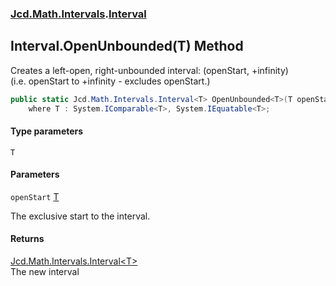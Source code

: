 ### [Jcd.Math.Intervals](Jcd.Math.Intervals.md 'Jcd.Math.Intervals').[Interval](Jcd.Math.Intervals.Interval.md 'Jcd.Math.Intervals.Interval')

## Interval.OpenUnbounded<T>(T) Method

Creates a left-open, right-unbounded interval: (openStart, +infinity)  
(i.e. openStart to +infinity - excludes openStart.)

```csharp
public static Jcd.Math.Intervals.Interval<T> OpenUnbounded<T>(T openStart)
    where T : System.IComparable<T>, System.IEquatable<T>;
```
#### Type parameters

<a name='Jcd.Math.Intervals.Interval.OpenUnbounded_T_(T).T'></a>

`T`
#### Parameters

<a name='Jcd.Math.Intervals.Interval.OpenUnbounded_T_(T).openStart'></a>

`openStart` [T](Jcd.Math.Intervals.Interval.OpenUnbounded_T_(T).md#Jcd.Math.Intervals.Interval.OpenUnbounded_T_(T).T 'Jcd.Math.Intervals.Interval.OpenUnbounded<T>(T).T')

The exclusive start to the interval.

#### Returns
[Jcd.Math.Intervals.Interval&lt;](Jcd.Math.Intervals.Interval_T_.md 'Jcd.Math.Intervals.Interval<T>')[T](Jcd.Math.Intervals.Interval.OpenUnbounded_T_(T).md#Jcd.Math.Intervals.Interval.OpenUnbounded_T_(T).T 'Jcd.Math.Intervals.Interval.OpenUnbounded<T>(T).T')[&gt;](Jcd.Math.Intervals.Interval_T_.md 'Jcd.Math.Intervals.Interval<T>')  
The new interval